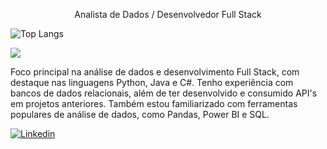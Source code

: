 <p align="center"> Analista de Dados / Desenvolvedor Full Stack 

![Top Langs](https://github-readme-stats.vercel.app/api/top-langs/?username=JiqueGR&layout=compact)

<img src="https://skillicons.dev/icons?i=py,java,c,django,html,css,sqlserver,oracle&perline=8" />

</p>

Foco principal na análise de dados e desenvolvimento Full Stack, com destaque nas linguagens Python, Java e C#. Tenho experiência com bancos de dados relacionais, além de ter desenvolvido e consumido API's em projetos anteriores. Também estou familiarizado com ferramentas populares de análise de dados, como Pandas, Power BI e SQL.


[![Linkedin](https://img.shields.io/badge/LinkedIn-0077B5?style=for-the-badge&logo=linkedin&logoColor=white)](https://www.linkedin.com/in/joao-henrique-ravelli/)
